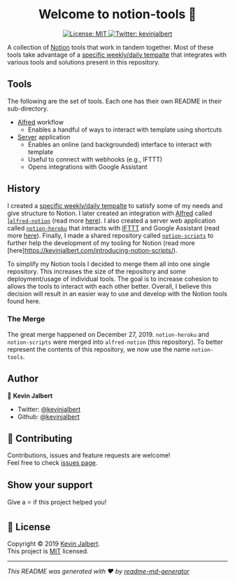 <h1 align="center">Welcome to notion-tools 👋</h1>
<p align="center">
  <a href="https://github.com/kevinjalbert/notion-tools/blob/master/LICENSE">
    <img alt="License: MIT" src="https://img.shields.io/badge/license-MIT-yellow.svg" target="_blank" />
  </a>
  <a href="https://twitter.com/kevinjalbert">
    <img alt="Twitter: kevinjalbert" src="https://img.shields.io/twitter/follow/kevinjalbert.svg?style=social" target="_blank" />
  </a>
</p>

A collection of [Notion](https://www.notion.so/) tools that work in tandem together. Most of these tools take advantage of a [specific weekly/daily tempalte](https://kevinjalbert.com/my-weekly-notion-setup/) that integrates with various tools and solutions present in this repository.

## Tools

The following are the set of tools. Each one has their own README in their sub-directory.

- [Alfred](alfred/) workflow
  - Enables a handful of ways to interact with template using shortcuts
- [Server](server/) application
  - Enables an online (and backgrounded) interface to interact with template
  - Useful to connect with webhooks (e.g., IFTTT)
  - Opens integrations with Google Assistant

## History

I created a [specific weekly/daily tempalte](https://kevinjalbert.com/my-weekly-notion-setup/) to satisfy some of my needs and give structure to Notion. I later created an integration with [Alfred](https://www.alfredapp.com/) called ][`alfred-notion`](https://github.com/kevinjalbert/alfred-notion) (read more [here](https://kevinjalbert.com/integrating-notion-with-alfred/)). I also created a server web application called [`notion-heroku`](https://github.com/kevinjalbert/notion-heroku) that interacts with [IFTTT](https://ifttt.com/) and Google Assistant (read more [here](https://kevinjalbert.com/integrating-notion-with-google-assistant/)). Finally, I made a shared repository called [`notion-scripts`](https://github.com/kevinjalbert/notion-scripts) to further help the development of my tooling for Notion (read more [here]https://kevinjalbert.com/introducing-notion-scripts/).

To simplify my Notion tools I decided to merge them all into one single repository. This increases the size of the repository and some deployment/usage of individual tools. The goal is to increase cohesion to allows the tools to interact with each other better. Overall, I believe this decision will result in an easier way to use and develop with the Notion tools found here.

### The Merge

The great merge happened on December 27, 2019. `notion-heroku` and `notion-scripts` were merged into `alfred-notion` (this repository). To better represent the contents of this repository, we now use the name `notion-tools`.

## Author

👤 **Kevin Jalbert**

* Twitter: [@kevinjalbert](https://twitter.com/kevinjalbert)
* Github: [@kevinjalbert](https://github.com/kevinjalbert)

## 🤝 Contributing

Contributions, issues and feature requests are welcome!<br />Feel free to check [issues page](https://github.com/kevinjalbert/notion-tools/issues).

## Show your support

Give a ⭐️ if this project helped you!

## 📝 License

Copyright © 2019 [Kevin Jalbert](https://github.com/kevinjalbert).<br />
This project is [MIT](https://github.com/kevinjalbert/notion-tools/blob/master/LICENSE) licensed.

***
_This README was generated with ❤️ by [readme-md-generator](https://github.com/kefranabg/readme-md-generator)_
